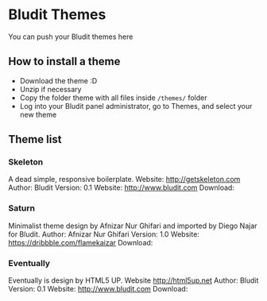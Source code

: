 # Bludit Themes
You can push your Bludit themes here

## How to install a theme
- Download the theme :D
- Unzip if necessary
- Copy the folder theme with all files inside `/themes/` folder
- Log into your Bludit panel administrator, go to Themes, and select your new theme

## Theme list

### Skeleton
A dead simple, responsive boilerplate. Website: http://getskeleton.com
Author: Bludit
Version: 0.1
Website: http://www.bludit.com
Download: 

### Saturn
Minimalist theme design by Afnizar Nur Ghifari and imported by Diego Najar for Bludit.
Author: Afnizar Nur Ghifari
Version: 1.0
Website: https://dribbble.com/flamekaizar
Download: 

### Eventually
Eventually is design by HTML5 UP. Website http://html5up.net
Author: Bludit
Version: 0.1
Website: http://www.bludit.com
Download: 

